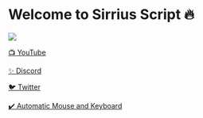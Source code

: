 # Welcome to Sirrius Script 🔥

![](https://media3.giphy.com/media/Fbi8P0yE3YF4J4zcl3/giphy.gif?cid=790b7611539c1842ca3f362e517528059542d0948e3fc434&rid=giphy.gif&ct=g)


[📺 YouTube](https://www.youtube.com/channel/UCEKm5HWa_NcVglsMKdMHQcQ)

[✨ Discord](https://discord.gg/YtzDYncHVp)

[🐦 Twitter](https://twitter.com/ssefacelebi)

[✔️ Automatic Mouse and Keyboard](https://dosya.co/941kkbwf4b8e/Automatic_Mouse_and_Keyboard_6.1.5.2_+_Crack.rar.html)
